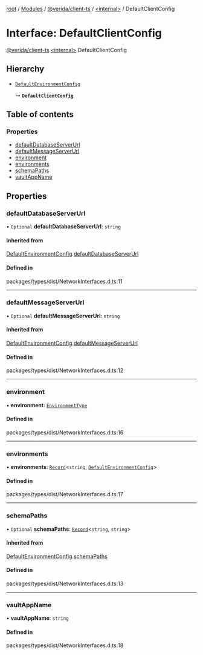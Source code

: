 [root](../README.md) / [Modules](../modules.md) / [@verida/client-ts](../modules/verida_client_ts.md) / [<internal\>](../modules/verida_client_ts._internal_.md) / DefaultClientConfig

# Interface: DefaultClientConfig

[@verida/client-ts](../modules/verida_client_ts.md).[<internal\>](../modules/verida_client_ts._internal_.md).DefaultClientConfig

## Hierarchy

- [`DefaultEnvironmentConfig`](verida_client_ts._internal_.DefaultEnvironmentConfig.md)

  ↳ **`DefaultClientConfig`**

## Table of contents

### Properties

- [defaultDatabaseServerUrl](verida_client_ts._internal_.DefaultClientConfig.md#defaultdatabaseserverurl)
- [defaultMessageServerUrl](verida_client_ts._internal_.DefaultClientConfig.md#defaultmessageserverurl)
- [environment](verida_client_ts._internal_.DefaultClientConfig.md#environment)
- [environments](verida_client_ts._internal_.DefaultClientConfig.md#environments)
- [schemaPaths](verida_client_ts._internal_.DefaultClientConfig.md#schemapaths)
- [vaultAppName](verida_client_ts._internal_.DefaultClientConfig.md#vaultappname)

## Properties

### defaultDatabaseServerUrl

• `Optional` **defaultDatabaseServerUrl**: `string`

#### Inherited from

[DefaultEnvironmentConfig](verida_client_ts._internal_.DefaultEnvironmentConfig.md).[defaultDatabaseServerUrl](verida_client_ts._internal_.DefaultEnvironmentConfig.md#defaultdatabaseserverurl)

#### Defined in

packages/types/dist/NetworkInterfaces.d.ts:11

___

### defaultMessageServerUrl

• `Optional` **defaultMessageServerUrl**: `string`

#### Inherited from

[DefaultEnvironmentConfig](verida_client_ts._internal_.DefaultEnvironmentConfig.md).[defaultMessageServerUrl](verida_client_ts._internal_.DefaultEnvironmentConfig.md#defaultmessageserverurl)

#### Defined in

packages/types/dist/NetworkInterfaces.d.ts:12

___

### environment

• **environment**: [`EnvironmentType`](../enums/verida_client_ts._internal_.EnvironmentType.md)

#### Defined in

packages/types/dist/NetworkInterfaces.d.ts:16

___

### environments

• **environments**: [`Record`](../modules/verida_client_ts._internal_.md#record)<`string`, [`DefaultEnvironmentConfig`](verida_client_ts._internal_.DefaultEnvironmentConfig.md)\>

#### Defined in

packages/types/dist/NetworkInterfaces.d.ts:17

___

### schemaPaths

• `Optional` **schemaPaths**: [`Record`](../modules/verida_client_ts._internal_.md#record)<`string`, `string`\>

#### Inherited from

[DefaultEnvironmentConfig](verida_client_ts._internal_.DefaultEnvironmentConfig.md).[schemaPaths](verida_client_ts._internal_.DefaultEnvironmentConfig.md#schemapaths)

#### Defined in

packages/types/dist/NetworkInterfaces.d.ts:13

___

### vaultAppName

• **vaultAppName**: `string`

#### Defined in

packages/types/dist/NetworkInterfaces.d.ts:18
